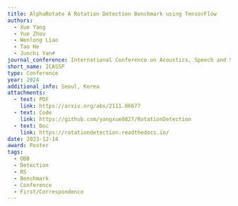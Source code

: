 ```yaml
---
title: AlphaRotate A Rotation Detection Benchmark using TensorFlow
authors:
  - Xue Yang
  - Yue Zhou
  - Wenlong Liao
  - Tao He
  - Junchi Yan#
journal_conference: International Conference on Acoustics, Speech and Signal Processing
short_name: ICASSP
type: Conference
year: 2024
additional_info: Seoul, Korea
attachments:
  - text: PDF
    link: https://arxiv.org/abs/2111.06677
  - text: Code
    link: https://github.com/yangxue0827/RotationDetection
  - text: Doc
    link: https://rotationdetection.readthedocs.io/
date: 2023-12-14
award: Poster
tags:
  - OBB
  - Detection
  - RS
  - Benchmark
  - Conference
  - First/Correspondence
---
```

